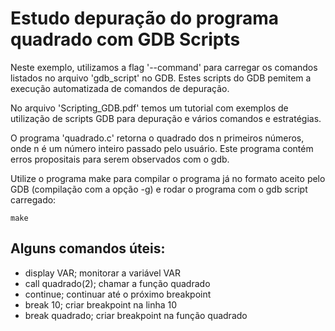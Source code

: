 # Estudo depuração do programa quadrado com GDB Scripts

Neste exemplo, utilizamos a flag '--command' para carregar os comandos listados no arquivo 'gdb_script' no GDB.
Estes scripts do GDB pemitem a execução automatizada de comandos de depuração.

No arquivo 'Scripting_GDB.pdf' temos um tutorial com exemplos de utilização de scripts GDB para depuração e vários
comandos e estratégias.

O programa 'quadrado.c' retorna o quadrado dos n primeiros
números, onde n é um número inteiro passado pelo usuário.
Este programa contém erros propositais para serem observados
com o gdb.

Utilize o programa make para compilar o programa já no formato aceito pelo GDB (compilação com a opção -g) e rodar
o programa com o gdb script carregado:

```
make
```

## Alguns comandos úteis:

- display VAR; monitorar a variável VAR
- call quadrado(2); chamar a função quadrado
- continue; continuar até o próximo breakpoint
- break 10; criar breakpoint na linha 10
- break quadrado; criar breakpoint na função quadrado
